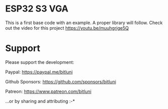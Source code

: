 # ESP32 S3 VGA

This is a first base code with an example. A proper library will follow.
Check out the video for this project https://youtu.be/muuhgrige5Q

# Support

Please support the development:

Paypal: https://paypal.me/bitluni

Github Sponsors: https://github.com/sponsors/bitluni

Patreon: https://www.patreon.com/bitluni

...or by sharing and attributing :-*
